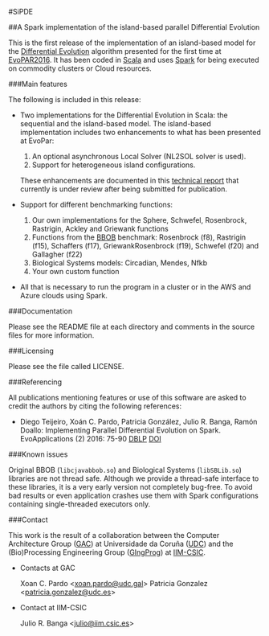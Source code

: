 #SiPDE

##A Spark implementation of the island-based parallel Differential Evolution

This is the first release of the implementation of an island-based model for the 
[Differential Evolution](https://en.wikipedia.org/wiki/Differential_evolution) 
algorithm presented for the first time at [EvoPAR2016](http://www.evostar.org/2016/cfp_evopar.php).
It has been coded in [Scala](http://www.scala-lang.org) and uses [Spark](https://spark.apache.org) for being
executed on commodity clusters or Cloud resources.

###Main features

The following is included in this release:

* Two implementations for the Differential Evolution in Scala: the sequential and the island-based model. The island-based implementation includes two enhancements to what has been presented at EvoPar:
	1. An optional asynchronous Local Solver (NL2SOL solver is used).
	2. Support for heterogeneous island configurations.

    These enhancements are documented in this [technical report](https://bitbucket.org/xcpardo/sipde/raw/58d12524bb9372f3f5a35f8f4f0d6027bc76007f/techreport2016.pdf) that currently is under review after being
submitted for publication.

* Support for different benchmarking functions:

	1. Our own implementations for the Sphere, Schwefel, Rosenbrock, Rastrigin, Ackley and Griewank functions
	2. Functions from the [BBOB](http://coco.gforge.inria.fr) benchmark: Rosenbrock (f8), Rastrigin (f15), 
	Schaffers (f17), GriewankRosenbrock (f19), Schwefel (f20) and Gallagher (f22)
	3. Biological Systems models: Circadian, Mendes, Nfkb
	4. Your own custom function
	
* All that is necessary to run the program in a cluster or in the AWS and Azure clouds using Spark.


###Documentation

  Please see the README file at each directory and comments in the source files for more information.

###Licensing

  Please see the file called LICENSE.

###Referencing

All publications mentioning features or use of this software are asked to credit the authors by
citing the following references:

* Diego Teijeiro, Xoán C. Pardo, Patricia González, Julio R. Banga, Ramón Doallo: Implementing 
Parallel Differential Evolution on Spark. EvoApplications (2) 2016: 75-90
[DBLP](http://dblp.org/rec/conf/evoW/TeijeiroPGBD16)
[DOI](http://dx.doi.org/10.1007/978-3-319-31153-1_6)

###Known issues

Original BBOB (`libcjavabbob.so`) and Biological Systems (`libSBLib.so`) libraries are not thread safe. Although we 
provide a thread-safe interface to these libraries, it is a very early version not completely bug-free. To avoid
bad results or even application crashes use them with Spark configurations containing single-threaded executors only. 

###Contact

This work is the result of a collaboration between the Computer Architecture Group ([GAC](http://gac.udc.es/english/))
at Universidade da Coruña ([UDC](http://www.udc.gal/index.html?language=en)) and the (Bio)Processing Engineering Group 
([GIngProg](http://gingproc.iim.csic.es)) at [IIM-CSIC](http://www.iim.csic.es).

* Contacts at GAC

	Xoan C. Pardo <[xoan.pardo@udc.gal](mailto:xoan.pardo@udc.gal)>
	Patricia Gonzalez <[patricia.gonzalez@udc.es](mailto:patricia.gonzalez@udc.es)>
   
* Contact at IIM-CSIC

	Julio R. Banga <[julio@iim.csic.es](mailto:julio@iim.csic.es)>